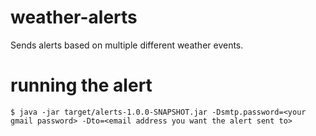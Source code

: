 # weather-alerts
Sends alerts based on multiple different weather events.

# running the alert
```shell
$ java -jar target/alerts-1.0.0-SNAPSHOT.jar -Dsmtp.password=<your gmail password> -Dto=<email address you want the alert sent to>
```
